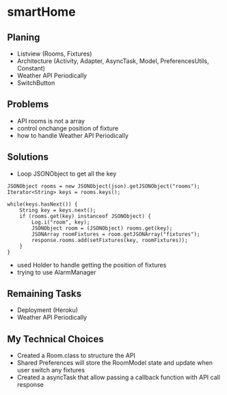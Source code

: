 # smartHome

## Planing

* Listview (Rooms, Fixtures)
* Architecture (Activity, Adapter, AsyncTask, Model, PreferencesUtils, Constant)
* Weather API Periodically
* SwitchButton

## Problems

* API rooms is not a array
* control onchange position of fixture
* how to handle Weather API Periodically

## Solutions

* Loop JSONObject to get all the key
```
JSONObject rooms = new JSONObject(json).getJSONObject("rooms");
Iterator<String> keys = rooms.keys();

while(keys.hasNext()) {
    String key = keys.next();
    if (rooms.get(key) instanceof JSONObject) {
        Log.i("room", key);
        JSONObject room = (JSONObject) rooms.get(key);
        JSONArray roomFixtures = room.getJSONArray("fixtures");
        response.rooms.add(setFixtures(key, roomFixtures));
    }
}
```
* used Holder to handle getting the position of fixtures
* trying to use AlarmManager

## Remaining Tasks

* Deployment (Heroku)
* Weather API Periodically

## My Technical Choices

* Created a Room.class to structure the API
* Shared Preferences will store the RoomModel state and update when user switch any fixtures
* Created a asyncTask that allow passing a callback function with API call response


